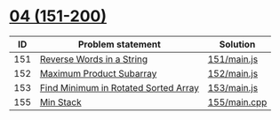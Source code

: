# [04 (151-200)](https://leetcode.com/problemset/all/#page-4)



| ID  | Problem statement                                                                                           | Solution                     |
|-----|-------------------------------------------------------------------------------------------------------------|------------------------------|
| 151 | [Reverse Words in a String](https://leetcode.com/problems/reverse-words-in-a-string/)                       | [151/main.js](151/main.js)   |
| 152 | [Maximum Product Subarray](https://leetcode.com/problems/maximum-product-subarray/)                         | [152/main.js](152/main.js)   |
| 153 | [Find Minimum in Rotated Sorted Array](https://leetcode.com/problems/find-minimum-in-rotated-sorted-array/) | [153/main.js](153/main.js)   |
| 155 | [Min Stack](https://leetcode.com/problems/min-stack/)                                                       | [155/main.cpp](155/main.cpp) |

